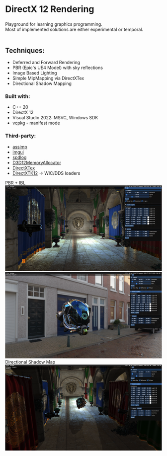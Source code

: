 # DirectX 12 Rendering

###
Playground for learning graphics programming.<br/>
Most of implemented solutions are either experimental or temporal.<br/>
<br/>
## Techniques: ##
- Deferred and Forward Rendering
- PBR (Epic's UE4 Model) with sky reflections
- Image Based Lighting
- Simple MipMapping via DirectXTex
- Directional Shadow Mapping

### Built with: ###
<ul>
<li> C++ 20 </li>
<li> DirectX 12 </li>
<li> Visual Studio 2022: MSVC, Windows SDK </li>
<li> vcpkg - manifest mode </li>
</ul>

### Third-party: ###
- [assimp](https://github.com/assimp/assimp)
- [imgui](https://github.com/ocornut/imgui)
- [spdlog](https://github.com/gabime/spdlog)
- [D3D12MemoryAllocator](https://github.com/GPUOpen-LibrariesAndSDKs/D3D12MemoryAllocator)
- [DirectXTex](https://github.com/microsoft/DirectXTex)
- [DirectXTK12](https://github.com/microsoft/DirectXTK12) -> WIC/DDS loaders

PBR + IBL
![Screenshot](screenshots/deferred_sponza_ibl.png)
![Screenshot](screenshots/deferred_helmet_ibl.png)
Directional Shadow Map
![Screenshot](screenshots/deferred_shadow_map.png)
